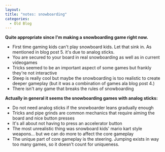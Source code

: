 ```yaml
---
layout:
title: "notes: snowboarding"
categories:
  - Old Blog
---
```

<strong>Quite appropriate since I'm making a snowboarding game right now.</strong>

<ul>
	<li>First time gaming kids can't play snowboard kids.
Let that sink in. As mentioned in blog post 5. it's due to analog sticks.</li>
	<li>You are secured to your board in real snowboarding as well as in current videogames</li>
	<li>Tricks seemed to be an important aspect of some games but frankly they're not interactive</li>
	<li>Steep is really cool but maybe the snowboarding is too realistic to create deeper gameplay (but it was a combination of games ala blog post 4.)</li>
	<li>There isn't any game that breaks the rules of snowboarding</li>
</ul>
<strong>Actually in general it seems the snowboarding games with analog sticks:</strong>
<ul>
	<li>Do not need analog sticks if the snowboarder leans gradually enough</li>
	<li>Tricks and pipe grinds are common mechanics that require aiming the board and nice button presses</li>
	<li>It's all about not having to press an accelerator button</li>
	<li>The most unrealistic thing was snowboard kids' mario kart style weapons... but we can do more to affect the core gameplay</li>
	<li>The unique part of core gameplay is the steering. Jumping exists in way too many games, so it doesn't count for uniqueness.</li>
</ul>
